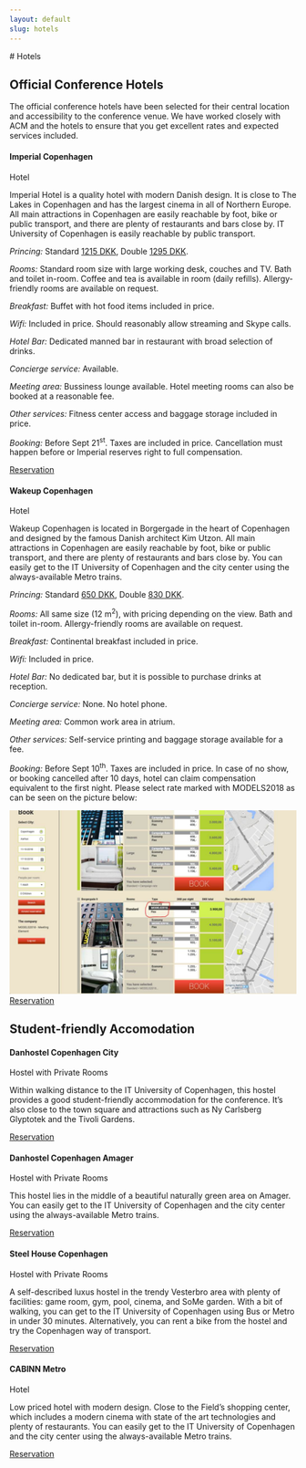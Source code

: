 ```yaml
---
layout: default
slug: hotels
---
```

<div class="row">
<div class="col-md-11" markdown="1">
# Hotels

## Official Conference Hotels
The official conference hotels have been selected for their central location and accessibility to the conference venue.
We have worked closely with ACM and the hotels to ensure that you get excellent rates and expected services included.

#### Imperial Copenhagen
<span class="glyphicon glyphicon-star" aria-hidden="true"></span>
<span class="glyphicon glyphicon-star" aria-hidden="true"></span>
<span class="glyphicon glyphicon-star" aria-hidden="true"></span>
<span class="glyphicon glyphicon-star" aria-hidden="true"></span>
Hotel

Imperial Hotel is a quality hotel with modern Danish design.
It is close to The Lakes in Copenhagen and has the largest cinema in all of Northern Europe.
All main attractions in Copenhagen are easily reachable by foot, bike or public transport, and there are plenty of restaurants and bars close by.
IT University of Copenhagen is easily reachable by public transport.

*Princing:* Standard <a href="http://www.xe.com/currencyconverter/convert/?Amount=1215&From=DKK&To=USD">1215 DKK</a>, Double <a href="http://www.xe.com/currencyconverter/convert/?Amount=1295&From=DKK&To=USD">1295 DKK</a>.

*Rooms:* Standard room size with large working desk, couches and TV. Bath and toilet in-room. Coffee and tea is available in room (daily refills). Allergy-friendly rooms are available on request.

*Breakfast:* Buffet with hot food items included in price.

*Wifi:* Included in price. Should reasonably allow streaming and Skype calls.

*Hotel Bar:* Dedicated manned bar in restaurant with broad selection of drinks.

*Concierge service:* Available.

*Meeting area:* Bussiness lounge available. Hotel meeting rooms can also be booked at a reasonable fee.

*Other services:* Fitness center access and baggage storage included in price.

*Booking:* Before Sept 21<sup>st</sup>. Taxes are included in price. Cancellation must happen before or Imperial reserves right to full compensation.

<a href="https://www.imperialhotel.dk/arpbe/web/da/login/67299236">
<span class="glyphicon glyphicon glyphicon-new-window" aria-hidden="true"></span> Reservation</a>

#### Wakeup Copenhagen
<span class="glyphicon glyphicon-star" aria-hidden="true"></span>
<span class="glyphicon glyphicon-star" aria-hidden="true"></span>
Hotel

Wakeup Copenhagen is located in Borgergade in the heart of Copenhagen and designed by the famous Danish architect Kim Utzon.
All main attractions in Copenhagen are easily reachable by foot, bike or public transport, and there are plenty of restaurants and bars close by.
You can easily get to the IT University of Copenhagen and the city center using the always-available Metro trains.

*Princing:* Standard <a href="http://www.xe.com/currencyconverter/convert/?Amount=650&From=DKK&To=USD">650 DKK</a>, Double <a href="http://www.xe.com/currencyconverter/convert/?Amount=830&From=DKK&To=USD">830 DKK</a>.

*Rooms:* All same size (12 m<sup>2</sup>), with pricing depending on the view. Bath and toilet in-room. Allergy-friendly rooms are available on request.

*Breakfast:* Continental breakfast included in price.

*Wifi:* Included in price.

*Hotel Bar:* No dedicated bar, but it is possible to purchase drinks at reception.

*Concierge service:* None. No hotel phone.

*Meeting area:* Common work area in atrium.

*Other services:* Self-service printing and baggage storage available for a fee.

*Booking:* Before Sept 10<sup>th</sup>. Taxes are included in price.  In case of no show, or booking cancelled after 10 days, hotel can claim compensation equivalent to the first night.
Please select rate marked with MODELS2018 as can be seen on the picture below:

<img src="/assets/hotels/wakeup-booking.jpeg" alt="Wakeup Booking instructions" />

<a href="https://www.wakeupcopenhagen.com/arpbe/web/en/login/66626868">
<span class="glyphicon glyphicon glyphicon-new-window" aria-hidden="true"></span> Reservation</a>

## Student-friendly Accomodation

#### Danhostel Copenhagen City
<span class="glyphicon glyphicon-star-empty" aria-hidden="true"></span> Hostel with Private Rooms

Within walking distance to the IT University of Copenhagen, this hostel provides a good student-friendly accommodation for the conference.
It’s also close to the town square and attractions such as Ny Carlsberg Glyptotek and the Tivoli Gardens.

<a href="https://www.danhostel.dk/en/hostel/danhostel-copenhagen-city-0">
<span class="glyphicon glyphicon glyphicon-new-window" aria-hidden="true"></span> Reservation</a>

#### Danhostel Copenhagen Amager
<span class="glyphicon glyphicon-star-empty" aria-hidden="true"></span> Hostel with Private Rooms

This hostel lies in the middle of a beautiful naturally green area on Amager.
You can easily get to the IT University of Copenhagen and the city center using the always-available Metro trains.

<a href="https://www.danhostel.dk/en/hostel/danhostel-copenhagen-amager">
<span class="glyphicon glyphicon glyphicon-new-window" aria-hidden="true"></span> Reservation</a>

#### Steel House Copenhagen
<span class="glyphicon glyphicon-star-empty" aria-hidden="true"></span> Hostel with Private Rooms

A self-described luxus hostel in the trendy Vesterbro area with plenty of facilities: game room, gym, pool, cinema, and SoMe garden.
With a bit of walking, you can get to the IT University of Copenhagen using Bus or Metro in under 30 minutes. Alternatively, you can rent a bike from the hostel and try the Copenhagen way of transport.

<a href="https://www.steelhousecopenhagen.com/">
<span class="glyphicon glyphicon glyphicon-new-window" aria-hidden="true"></span> Reservation</a>

#### CABINN Metro
<span class="glyphicon glyphicon-star" aria-hidden="true"></span>
<span class="glyphicon glyphicon-star" aria-hidden="true"></span>
Hotel

Low priced hotel with modern design. Close to the Field’s shopping center, which includes a modern cinema with state of the art technologies and plenty of restaurants.
You can easily get to the IT University of Copenhagen and the city center using the always-available Metro trains.

<a href="https://www.cabinn.com/en/hotel/cabinn-metro-hotel">
<span class="glyphicon glyphicon glyphicon-new-window" aria-hidden="true"></span> Reservation</a>

</div>
</div>
